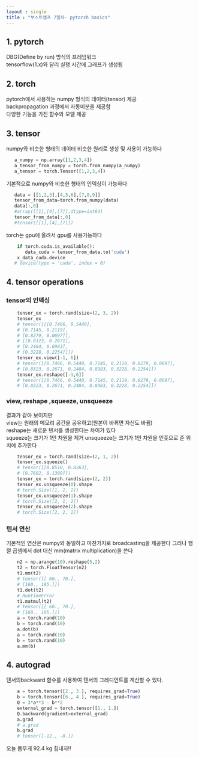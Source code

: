 ```yaml
---
layout : single
title : "부스트캠프 7일차- pytorch basics"
---
```


## 1. pytorch

DBG(Define by run) 방식의 프레임워크  
tensorflow(1.x)와 달리 실행 시간에 그래프가 생성됨

## 2. torch

pytorch에서 사용하는 numpy 형식의 데이터(tensor) 제공  
backpropagation 과정에서 자동미분을 제공함  
다양한 기능을 가진 함수와 모델 제공  

## 3. tensor

numpy와 비슷한 형태의 데이터 비슷한 원리로 생성 및 사용이 가능하다

```python
   a_numpy = np.array([1,2,3,4])
   a_tensor_from_numpy = torch.from_numpy(a_numpy)
   a_tensor = torch.Tensor([1,2,3,4])
```

기본적으로 numpy와 비슷한 형태의 인덱싱이 가능하다

```python
   data = [[1,2,3],[4,5,6],[7,8,9]]
   tensor_from_data=torch.from_numpy(data)
   data[:,0]
   #array([[1],[4],[7]],dtype=int64)
   tensor_from_data[:,0]
   #tensor([[1],[4],[7]])
```

torch는 gpu에 올려서 gpu를 사용가능하다

```python
    if torch.cuda.is_available():
       data_cuda = tensor_from_data.to('cuda')
    x_data_cuda.device
   # device(type = 'cuda', index = 0)
```

## 4. tensor operations  

### tensor의 인덱싱
```python
    tensor_ex = torch.rand(size=(2, 3, 2))
    tensor_ex
    # tensor([[[0.7466, 0.5440],
    # [0.7145, 0.2119],
    # [0.8279, 0.0697]],
    # [[0.8323, 0.2671],
    # [0.2484, 0.8983],
    # [0.3228, 0.2254]]])
    tensor_ex.view([-1, 6])
    # tensor([[0.7466, 0.5440, 0.7145, 0.2119, 0.8279, 0.0697],
    # [0.8323, 0.2671, 0.2484, 0.8983, 0.3228, 0.2254]])
    tensor_ex.reshape([-1,6])
    # tensor([[0.7466, 0.5440, 0.7145, 0.2119, 0.8279, 0.0697],
    # [0.8323, 0.2671, 0.2484, 0.8983, 0.3228, 0.2254]])
```

### view, reshape ,squeeze, unsqueeze  
결과가 같아 보이지만  
view는 원래의 메모리 공간을 공유하고(원본이 바뀌면 자신도 바뀜)  
reshape는 새로운 텐서를 생성한다는 차이가 있다  
squeeze는 크기가 1인 차원을 제거
unsqueeze는 크기가 1인 차원을 인풋으로 준 위치에 추가한다
```python
    tensor_ex = torch.rand(size=(2, 1, 2))
    tensor_ex.squeeze()
    # tensor([[0.8510, 0.8263],
    # [0.7602, 0.1309]])
    tensor_ex = torch.rand(size=(2, 2))
    tensor_ex.unsqueeze(0).shape
    # torch.Size([1, 2, 2])
    tensor_ex.unsqueeze(1).shape
    # torch.Size([2, 1, 2])
    tensor_ex.unsqueeze(2).shape
    # torch.Size([2, 2, 1]) 
```
### 텐서 연산
기본적인 연산은 numpy와 동일하고 마찬가지로 broadcasting을 제공한다
그러나 행렬 곱셈에서 dot 대신 mm(matrix multiplication)을 쓴다 

```python
    n2 = np.arange(10).reshape(5,2)
    t2 = torch.FloatTensor(n2)
    t1.mm(t2)
    # tensor([[ 60., 70.],
    # [160., 195.]])
    t1.dot(t2)
    # RuntimeError
    t1.matmul(t2)
    # tensor([[ 60., 70.],
    # [160., 195.]])
    a = torch.rand(10)
    b = torch.rand(10)
    a.dot(b)
    a = torch.rand(10)
    b = torch.rand(10)
    a.mm(b)
```

## 4. autograd

텐서의backward 함수를 사용하여 텐서의 그레디언트를 계산할 수 있다.

```python
    a = torch.tensor([2., 3.], requires_grad=True)
    b = torch.tensor([6., 4.], requires_grad=True)
    Q = 3*a**3 - b**2
    external_grad = torch.tensor([1., 1.])
    Q.backward(gradient=external_grad)
    a.grad
    # a.grad
    b.grad
    # tensor([-12., -8.])
```

오늘 몸무게 92.4 kg 힘내자!!